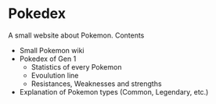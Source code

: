 # Pokedex

A small website about Pokemon.
Contents
- Small Pokemon wiki
- Pokedex of Gen 1
    - Statistics of every Pokemon
    - Evoulution line 
    - Resistances, Weaknesses and strengths
- Explanation of Pokemon types (Common, Legendary, etc.)